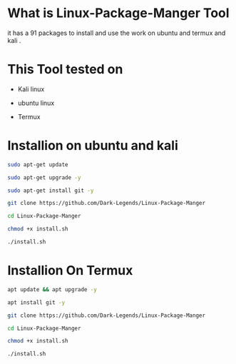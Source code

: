 # What is  Linux-Package-Manger Tool
it has a 91 packages to install and use the work on ubuntu and termux and kali .


# This Tool tested on

- Kali linux 

- ubuntu linux

- Termux

# Installion on ubuntu and kali
```bash
sudo apt-get update
```
```bash
sudo apt-get upgrade -y
```

```bash
sudo apt-get install git -y
```

```bash
git clone https://github.com/Dark-Legends/Linux-Package-Manger
```

```bash
cd Linux-Package-Manger
```

```bash
chmod +x install.sh
```
```bash
./install.sh
```
# Installion On Termux 
```bash
apt update && apt upgrade -y
```
```bash
apt install git -y
```
```bash
git clone https://github.com/Dark-Legends/Linux-Package-Manger
```
```bash
cd Linux-Package-Manger
```
```bash
chmod +x install.sh
```
```bash
./install.sh
```
